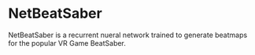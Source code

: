 # NetBeatSaber
NetBeatSaber is a recurrent nueral network trained to generate beatmaps for the popular VR Game BeatSaber. 
